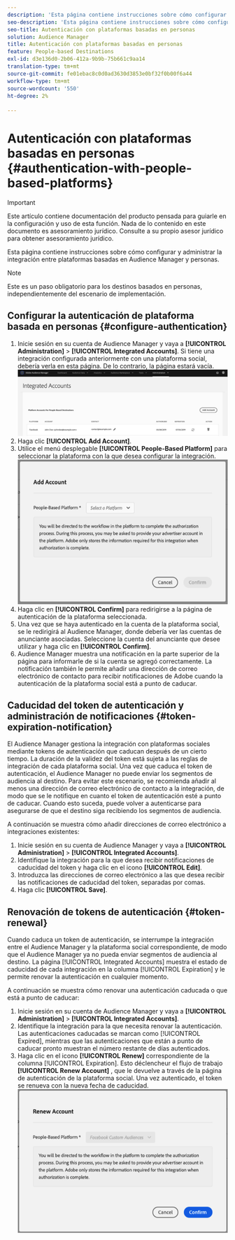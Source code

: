 ```yaml
---
description: 'Esta página contiene instrucciones sobre cómo configurar y administrar la integración entre plataformas basadas en Audience Manager y personas. '
seo-description: 'Esta página contiene instrucciones sobre cómo configurar y administrar la integración entre plataformas basadas en Audience Manager y personas. '
seo-title: Autenticación con plataformas basadas en personas
solution: Audience Manager
title: Autenticación con plataformas basadas en personas
feature: People-based Destinations
exl-id: d3e136d0-2b06-412a-9b9b-75b661c9aa14
translation-type: tm+mt
source-git-commit: fe01ebac8c0d0ad3630d3853e0bf32f0b00f6a44
workflow-type: tm+mt
source-wordcount: '550'
ht-degree: 2%

---
```


# Autenticación con plataformas basadas en personas {#authentication-with-people-based-platforms}

>[!IMPORTANT]
>Este artículo contiene documentación del producto pensada para guiarle en la configuración y uso de esta función. Nada de lo contenido en este documento es asesoramiento jurídico. Consulte a su propio asesor jurídico para obtener asesoramiento jurídico.

Esta página contiene instrucciones sobre cómo configurar y administrar la integración
entre plataformas basadas en Audience Manager y personas.

>[!NOTE]
>Este es un paso obligatorio para los destinos basados en personas, independientemente del escenario de implementación.

## Configurar la autenticación de plataforma basada en personas {#configure-authentication}

1. Inicie sesión en su cuenta de Audience Manager y vaya a **[!UICONTROL Administration]** > **[!UICONTROL Integrated Accounts]**. Si tiene una integración configurada anteriormente con una plataforma social, debería verla en esta página. De lo contrario, la página estará vacía.
   ![integración basada en personas](assets/pbd-config.png)
2. Haga clic **[!UICONTROL Add Account]**.
3. Utilice el menú desplegable **[!UICONTROL People-Based Platform]** para seleccionar la plataforma con la que desea configurar la integración.
   ![plataforma basada en personas](assets/pbd-add.png)
4. Haga clic en **[!UICONTROL Confirm]** para redirigirse a la página de autenticación de la plataforma seleccionada.
5. Una vez que se haya autenticado en la cuenta de la plataforma social, se le redirigirá al Audience Manager, donde debería ver las cuentas de anunciante asociadas. Seleccione la cuenta del anunciante que desee utilizar y haga clic en **[!UICONTROL Confirm]**.
6. Audience Manager muestra una notificación en la parte superior de la página para informarle de si la cuenta se agregó correctamente. La notificación también le permite añadir una dirección de correo electrónico de contacto para recibir notificaciones de Adobe cuando la autenticación de la plataforma social está a punto de caducar.

## Caducidad del token de autenticación y administración de notificaciones {#token-expiration-notification}

El Audience Manager gestiona la integración con plataformas sociales mediante tokens de autenticación que caducan después de un cierto tiempo. La duración de la validez del token está sujeta a las reglas de integración de cada plataforma social. Una vez que caduca el token de autenticación, el Audience Manager no puede enviar los segmentos de audiencia al destino. Para evitar este escenario, se recomienda añadir al menos una dirección de correo electrónico de contacto a la integración, de modo que se le notifique en cuanto el token de autenticación esté a punto de caducar. Cuando esto suceda, puede volver a autenticarse para asegurarse de que el destino siga recibiendo los segmentos de audiencia.

A continuación se muestra cómo añadir direcciones de correo electrónico a integraciones existentes:

1. Inicie sesión en su cuenta de Audience Manager y vaya a **[!UICONTROL Administration]** > **[!UICONTROL Integrated Accounts]**.
1. Identifique la integración para la que desea recibir notificaciones de caducidad del token y haga clic en el icono **[!UICONTROL Edit]**.
1. Introduzca las direcciones de correo electrónico a las que desea recibir las notificaciones de caducidad del token, separadas por comas.
1. Haga clic **[!UICONTROL Save]**.

## Renovación de tokens de autenticación {#token-renewal}

Cuando caduca un token de autenticación, se interrumpe la integración entre el Audience Manager y la plataforma social correspondiente, de modo que el Audience Manager ya no pueda enviar segmentos de audiencia al destino. La página [!UICONTROL Integrated Accounts] muestra el estado de caducidad de cada integración en la columna [!UICONTROL Expiration] y le permite renovar la autenticación en cualquier momento.

A continuación se muestra cómo renovar una autenticación caducada o que está a punto de caducar:
1. Inicie sesión en su cuenta de Audience Manager y vaya a **[!UICONTROL Administration]** > **[!UICONTROL Integrated Accounts]**.
1. Identifique la integración para la que necesita renovar la autenticación. Las autenticaciones caducadas se marcan como [!UICONTROL Expired], mientras que las autenticaciones que están a punto de caducar pronto muestran el número restante de días autenticados.
1. Haga clic en el icono **[!UICONTROL Renew]** correspondiente de la columna [!UICONTROL Expiration]. Esto déclencheur el flujo de trabajo **[!UICONTROL Renew Account]** , que le devuelve a través de la página de autenticación de la plataforma social. Una vez autenticado, el token se renueva con la nueva fecha de caducidad.
   ![pbd-renovar](assets/pbd-renew.png)
